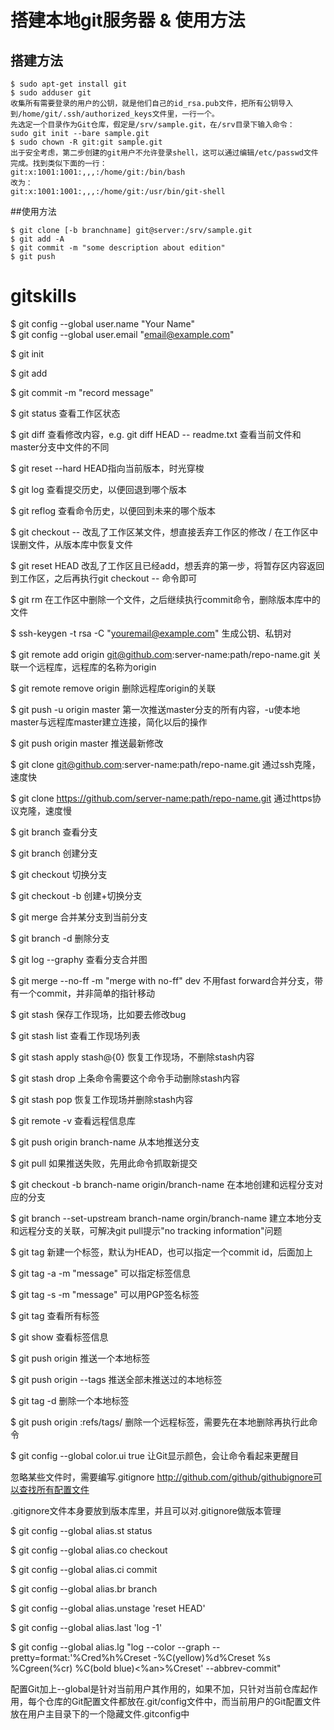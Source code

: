 # 搭建本地git服务器 & 使用方法
## 搭建方法
```
$ sudo apt-get install git
$ sudo adduser git
收集所有需要登录的用户的公钥，就是他们自己的id_rsa.pub文件，把所有公钥导入到/home/git/.ssh/authorized_keys文件里，一行一个。
先选定一个目录作为Git仓库，假定是/srv/sample.git，在/srv目录下输入命令：
sudo git init --bare sample.git
$ sudo chown -R git:git sample.git
出于安全考虑，第二步创建的git用户不允许登录shell，这可以通过编辑/etc/passwd文件完成。找到类似下面的一行：
git:x:1001:1001:,,,:/home/git:/bin/bash
改为：
git:x:1001:1001:,,,:/home/git:/usr/bin/git-shell
```
##使用方法
```
$ git clone [-b branchname] git@server:/srv/sample.git
$ git add -A
$ git commit -m "some description about edition"
$ git push
```

# gitskills

$ git config --global user.name "Your Name"     
$ git config --global user.email "email@example.com"

$ git init

$ git add <file>

$ git commit -m "record message"

$ git status     查看工作区状态

$ git diff <file>     查看修改内容，e.g. git diff HEAD -- readme.txt 查看当前文件和master分支中文件的不同

$ git reset --hard <commit-id>     HEAD指向当前版本，时光穿梭

$ git log     查看提交历史，以便回退到哪个版本

$ git reflog     查看命令历史，以便回到未来的哪个版本

$ git checkout -- <file>     改乱了工作区某文件，想直接丢弃工作区的修改 / 在工作区中误删文件，从版本库中恢复文件

$ git reset HEAD <file>     改乱了工作区且已经add，想丢弃的第一步，将暂存区内容返回到工作区，之后再执行git checkout -- <file>命令即可

$ git rm <file>     在工作区中删除一个文件，之后继续执行commit命令，删除版本库中的文件
 
$ ssh-keygen -t rsa -C "youremail@example.com"     生成公钥、私钥对

$ git remote add origin git@github.com:server-name:path/repo-name.git     关联一个远程库，远程库的名称为origin

$ git remote remove origin     删除远程库origin的关联

$ git push -u origin master     第一次推送master分支的所有内容，-u使本地master与远程库master建立连接，简化以后的操作

$ git push origin master     推送最新修改

$ git clone git@github.com:server-name:path/repo-name.git     通过ssh克隆，速度快

$ git clone https://github.com/server-name:path/repo-name.git     通过https协议克隆，速度慢

$ git branch     查看分支

$ git branch <name>     创建分支

$ git checkout <name>     切换分支

$ git checkout -b <name>     创建+切换分支

$ git merge <name>     合并某分支到当前分支

$ git branch -d <name>     删除分支

$ git log --graphy     查看分支合并图

$ git merge --no-ff -m "merge with no-ff" dev     不用fast forward合并分支，带有一个commit，并非简单的指针移动

$ git stash     保存工作现场，比如要去修改bug

$ git stash list     查看工作现场列表

$ git stash apply stash@{0}     恢复工作现场，不删除stash内容

$ git stash drop     上条命令需要这个命令手动删除stash内容

$ git stash pop     恢复工作现场并删除stash内容

$ git remote -v     查看远程信息库

$ git push origin branch-name     从本地推送分支

$ git pull     如果推送失败，先用此命令抓取新提交

$ git checkout -b branch-name origin/branch-name     在本地创建和远程分支对应的分支

$ git branch --set-upstream branch-name orgin/branch-name     建立本地分支和远程分支的关联，可解决git pull提示"no tracking information"问题

$ git tag <name>     新建一个标签，默认为HEAD，也可以指定一个commit id，后面加上<commit-id>

$ git tag -a <tagname> -m "message"     可以指定标签信息

$ git tag -s <tagname> -m "message"     可以用PGP签名标签

$ git tag     查看所有标签

$ git show <tagname>     查看标签信息

$ git push origin <tagname>     推送一个本地标签

$ git push origin --tags     推送全部未推送过的本地标签

$ git tag -d <tagname>     删除一个本地标签

$ git push origin :refs/tags/<tagname>     删除一个远程标签，需要先在本地删除再执行此命令

$ git config --global color.ui true     让Git显示颜色，会让命令看起来更醒目

忽略某些文件时，需要编写.gitignore     http://github.com/github/githubignore可以查找所有配置文件

.gitignore文件本身要放到版本库里，并且可以对.gitignore做版本管理

$ git config --global alias.st status

$ git config --global alias.co checkout

$ git config --global alias.ci commit

$ git config --global alias.br branch

$ git config --global alias.unstage 'reset HEAD'

$ git config --global alias.last 'log -1'

$ git config --global alias.lg "log --color --graph --pretty=format:'%Cred%h%Creset -%C(yellow)%d%Creset %s %Cgreen(%cr) %C(bold blue)<%an>%Creset' --abbrev-commit"

配置Git加上--global是针对当前用户其作用的，如果不加，只针对当前仓库起作用，每个仓库的Git配置文件都放在.git/config文件中，而当前用户的Git配置文件放在用户主目录下的一个隐藏文件.gitconfig中

